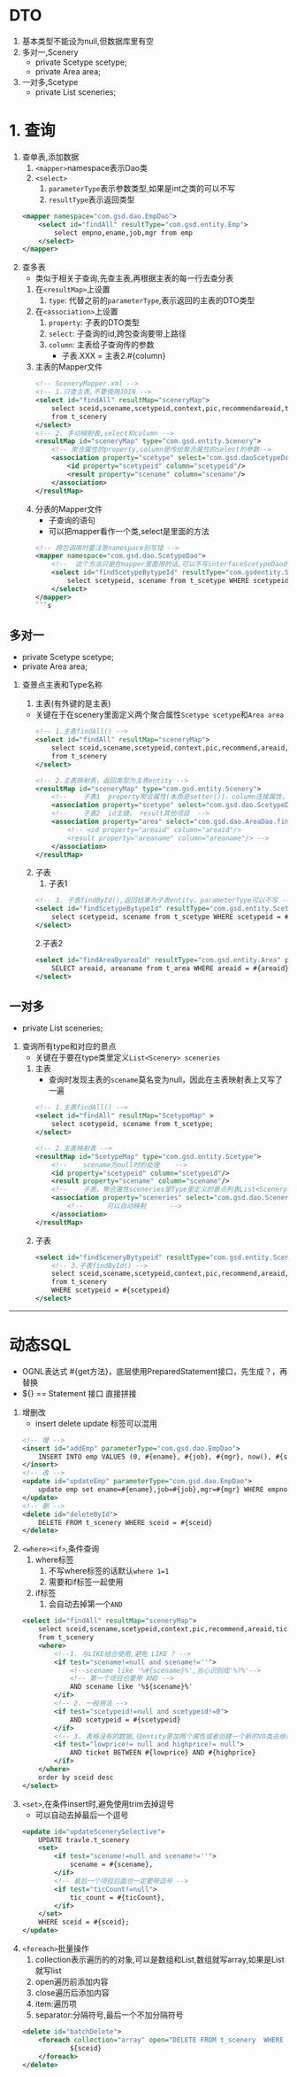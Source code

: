 # DTO
1. 基本类型不能设为null,但数据库里有空
2. 多对一,Scenery
    - private Scetype scetype;
    - private Area area;
3. 一对多,Scetype
    - private List<Scenery> sceneries;
# 1. 查询
1. 查单表,添加数据
    1. `<mapper>`namespace表示Dao类
    2. `<select>`
        1. `parameterType`表示参数类型,如果是int之类的可以不写
        2. `resultType`表示返回类型
    ```xml
    <mapper namespace="com.gsd.dao.EmpDao">        
        <select id="findAll" resultType="com.gsd.entity.Emp">
            select empno,ename,job,mgr from emp
        </select>
    </mapper>
    ```
2. 查多表
    - 类似于相关子查询,先查主表,再根据主表的每一行去查分表
    1. 在`<resultMap>`上设置
        1. `type`: 代替之前的`parameterType`,表示返回的主表的DTO类型
    2. 在`<association>`上设置
        1. `property`: 子表的DTO类型
        1. `select`: 子查询的id,跨包查询要带上路径
        2. `column`: 主表给子查询传的参数
            - 子表.XXX = 主表2.#{column}
    1. 主表的Mapper文件
        ```xml
        <!-- SceneryMapper.xml -->
        <!-- 1.只查主表,不要使用JOIN -->
        <select id="findAll" resultMap="sceneryMap">
            select sceid,scename,scetypeid,context,pic,recommendareaid,ticket,favorite,season,collection,sce_gradelocation,start_time,tic_count
            from t_scenery
        </select>
        <!-- 2. 手动映射表,select和column -->
        <resultMap id="sceneryMap" type="com.gsd.entity.Scenery">
            <!-- 聚合属性的property,column是传给聚合属性的select的参数-->
            <association property="scetype" select="com.gsd.daoScetypeDao.findScetypeBytypeId" column="scetypeid">
                <id property="scetypeid" column="scetypeid"/>
                <result property="scename" column="scename"/>
            </association>
        </resultMap>
        ```
    2. 分表的Mapper文件
        - 子查询的语句
        - 可以把mapper看作一个类,select是里面的方法
        ```xml
        <!-- 跨包调用时要注意namespace别写错 -->
        <mapper namespace="com.gsd.dao.ScetypeDao">
            <!--  这个方法只是在mapper里面用的话,可以不写interfaceScetypeDao的方法  -->
            <select id="findScetypeBytypeId" resultType="com.gsdentity.Scetype" parameterType="int" >
                select scetypeid, scename from t_scetype WHERE scetypeid = #{scetypeid}
            </select>
        </mapper>
        ```s
## 多对一
- private Scetype scetype;
- private Area area;
1. 查景点主表和Type名称
    1. 主表(有外键的是主表)
    - 关键在于在scenery里面定义两个聚合属性`Scetype scetype`和`Area area`
        ```xml
        <!-- 1.主表findAll() -->
        <select id="findAll" resultMap="sceneryMap">
            select sceid,scename,scetypeid,context,pic,recommend,areaid,ticket,favorite,season,collection,sce_grade,location,start_time,tic_count
            from t_scenery
        </select>

        <!-- 2.主表映射表，返回类型为主表entity -->
        <resultMap id="sceneryMap" type="com.gsd.entity.Scenery">
            <!--    子表1  property聚合属性(本质是setter())，column连接属性， 自动映射，不需要写property  -->
            <association property="scetype" select="com.gsd.dao.ScetypeDao.findScetypeBytypeId" column="scetypeid"></association>
            <!--    子表2  id主键， result其他项目  -->
            <association property="area" select="com.gsd.dao.AreaDao.findAreaByareaId" column="areaid">
                <!-- <id property="areaid" column="areaid"/>
                <result property="areaname" column="areaname"/> -->
            </association>
        </resultMap>
        ```
    
    2. 子表
        1. 子表1
        ```xml
        <!-- 3. 子表findById(),返回结果为子表entity，parameterType可以不写 -->
        <select id="findScetypeBytypeId" resultType="com.gsd.entity.Scetype" parameterType="int" >
            select scetypeid, scename from t_scetype WHERE scetypeid = #{scetypeid}
        </select>
        ```
        2.子表2
        ```xml
        <select id="findAreaByareaId" resultType="com.gsd.entity.Area" parameterType="int">
            SELECT areaid, areaname from t_area WHERE areaid = #{areaid}
        </select>
        ```

## 一对多
- private List<Scenery> sceneries;
1. 查询所有type和对应的景点
    - 关键在于要在type类里定义`List<Scenery> sceneries`
    1. 主表
        - 查询时发现主表的`scename`莫名变为null，因此在主表映射表上又写了一遍
        ```xml
        <!-- 1.主表findAll() -->
        <select id="findAll" resultMap="ScetypeMap" >
            select scetypeid, scename from t_scetype;
        </select>

        <!-- 2.主表映射表 -->
        <resultMap id="ScetypeMap" type="com.gsd.entity.Scetype">
            <!--    scename为null时的处理    -->
            <id property="scetypeid" column="scetypeid"/>
            <result property="scename" column="scename"/>
            <!--    子表，聚合属性sceneries是Type里定义的景点列表List<Scenery>    -->
            <association property="sceneries" select="com.gsd.dao.SceneryDao.findSceneryBytypeid" column="scetypeid">
                <!--      可以自动映射      -->
            </association>
        </resultMap>
        ```
    2. 子表
        ```xml
        <select id="findSceneryBytypeid" resultType="com.gsd.entity.Scenery">
            <!-- 3.子表findById() -->
            select sceid,scename,scetypeid,context,pic,recommend,areaid,ticket,favorite,season,collection,sce_grade,location,start_time,tic_count
            from t_scenery
            WHERE scetypeid = #{scetypeid}
        </select>
        ```
----
# 动态SQL
- OGNL表达式 #{get方法}，底层使用PreparedStatement接口，先生成？，再替换
- ${} == Statement 接口 直接拼接
1. 增删改
    - insert delete update 标签可以混用
    ```xml
    <!-- 增 -->
    <insert id="addEmp" parameterType="com.gsd.dao.EmpDao">
        INSERT INTO emp VALUES (0, #{ename}, #{job}, #{mgr}, now(), #{sal}, #{comm}, #{deptno}, 1)
    </insert>
    <!-- 改 -->
    <update id="updateEmp" parameterType="com.gsd.dao.EmpDao">
        update emp set ename=#{ename},job=#{job},mgr=#{mgr} WHERE empno=#{empno}
    </update>
    <!-- 删 -->
    <delete id="deleteById">
        DELETE FROM t_scenery WHERE sceid = #{sceid}
    </delete>
    ```
2. `<where><if>`,条件查询
    1. where标签
        1. 不写where标签的话默认`where 1=1`
        2. 需要和if标签一起使用
    2. if标签
        1. 会自动去掉第一个`AND`
    ```xml
    <select id="findAll" resultMap="sceneryMap">
        select sceid,scename,scetypeid,context,pic,recommend,areaid,ticket,favorite,season,collection,sce_grade,location,start_time,tic_count
        from t_scenery
        <where>
            <!--1. 与LIKE结合使用,避免 LIKE ? -->
            <if test="scename!=null and scename!=''">
                <!--scename like '%#{scename}%',当心识别成'%?%'-->
                <!-- 第一个项目也要带 AND -->
                AND scename like '%${scename}%'
            </if>
            <!-- 2. 一般用法 -->
            <if test="scetypeid!=null and scetypeid!=0">
                AND scetypeid = #{scetypeid}
            </if>
            <!-- 3. 表格没有的数据,往entity里加两个属性或者创建一个新的VO类去继承entity-->
            <if test="lowprice!= null and highprice!= null">
                AND ticket BETWEEN #{lowprice} AND #{highprice}
            </if>
        </where>
        order by sceid desc
    </select>
    ```
3. `<set>`,在条件insert时,避免使用trim去掉逗号
    - 可以自动去掉最后一个逗号
    ```xml
    <update id="updateScenerySelective">
        UPDATE travle.t_scenery
        <set>
            <if test="scename!=null and scename!=''">
                scename = #{scename},
            </if>
            <!-- 最后一个项目后面也一定要带逗号 -->
            <if test="ticCount!=null">
                tic_count = #{ticCount},
            </if>
        </set>
        WHERE sceid = #{sceid};
    </update>
    ```
4. `<foreach>`批量操作
    1. collection表示遍历的的对象,可以是数组和List,数组就写array,如果是List就写list
    2. open遍历前添加内容
    3. close遍历后添加内容
    4. item:遍历项
    5. separator:分隔符号,最后一个不加分隔符号
    ```xml
    <delete id="batchDelete">
        <foreach collection="array" open="DELETE FROM t_scenery  WHERE sceid IN (" close=")" item="sceid" separator=",">
                ${sceid}
        </foreach>
    </delete>
    ```
    
